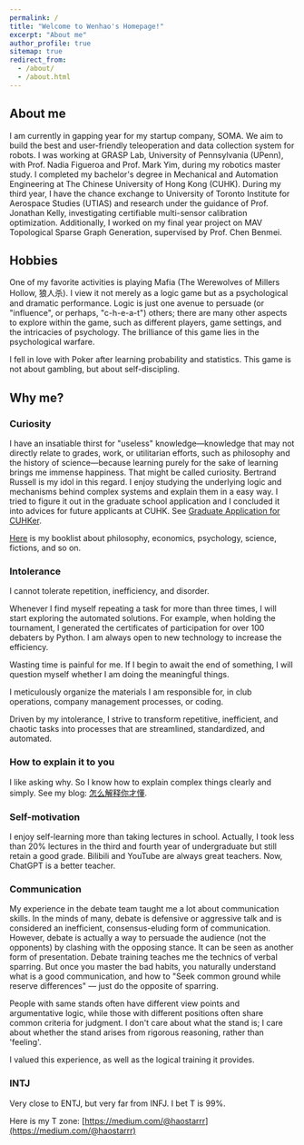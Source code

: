 ```yaml
---
permalink: /
title: "Welcome to Wenhao's Homepage!"
excerpt: "About me"
author_profile: true
sitemap: true
redirect_from:
  - /about/
  - /about.html
---
```


## About me

I am currently in gapping year for my startup company, SOMA. We aim to build the best and user-friendly teleoperation and data collection system for robots. I was working at GRASP Lab, University of Pennsylvania (UPenn), with Prof. Nadia Figueroa and Prof. Mark Yim, during my robotics master study. I completed my bachelor's degree in Mechanical and Automation Engineering at The Chinese University of Hong Kong (CUHK). During my third year, I have the chance exchange to University of Toronto Institute for Aerospace Studies (UTIAS) and research under the guidance of Prof. Jonathan Kelly, investigating certifiable multi-sensor calibration optimization. Additionally, I worked on my final year project on MAV Topological Sparse Graph Generation, supervised by Prof. Chen Benmei.

## Hobbies

One of my favorite activities is playing Mafia (The Werewolves of Millers Hollow, 狼人杀). I view it not merely as a logic game but as a psychological and dramatic performance. Logic is just one avenue to persuade (or "influence", or perhaps, "c-h-e-a-t") others; there are many other aspects to explore within the game, such as different players, game settings, and the intricacies of psychology. The brilliance of this game lies in the psychological warfare.

I fell in love with Poker after learning probability and statistics. This game is not about gambling, but about self-discipling.

## Why me?

### Curiosity

I have an insatiable thirst for "useless" knowledge—knowledge that may not directly relate to grades, work, or utilitarian efforts, such as philosophy and the history of science—because learning purely for the sake of learning brings me immense happiness. That might be called curiosity. Bertrand Russell is my idol in this regard. I enjoy studying the underlying logic and mechanisms behind complex systems and explain them in a easy way. I tried to figure it out in the graduate school application and I concluded it into advices for future applicants at CUHK. See [Graduate Application for CUHKer](https://github.com/Hao-Starrr/Graduate-Application-for-CUHKer).

[Here](https://hao-starrr.github.io/booklist/) is my booklist about philosophy, economics, psychology, science, fictions, and so on.

### Intolerance

I cannot tolerate repetition, inefficiency, and disorder.

Whenever I find myself repeating a task for more than three times, I will start exploring the automated solutions. For example, when holding the tournament, I generated the certificates of participation for over 100 debaters by Python. I am always open to new technology to increase the efficiency.

Wasting time is painful for me. If I begin to await the end of something, I will question myself whether I am doing the meaningful things.

I meticulously organize the materials I am responsible for, in club operations, company management processes, or coding.

Driven by my intolerance, I strive to transform repetitive, inefficient, and chaotic tasks into processes that are streamlined, standardized, and automated.

### How to explain it to you

I like asking why. So I know how to explain complex things clearly and simply. See my blog: [怎么解释你才懂](https://medium.com/@haostarrr/%E6%80%8E%E4%B9%88%E8%A7%A3%E9%87%8A%E4%BD%A0%E6%89%8D%E6%87%82-e937fc93be55).

### Self-motivation

I enjoy self-learning more than taking lectures in school. Actually, I took less than 20% lectures in the third and fourth year of undergraduate but still retain a good grade. Bilibili and YouTube are always great teachers. Now, ChatGPT is a better teacher.

### Communication

My experience in the debate team taught me a lot about communication skills. In the minds of many, debate is defensive or aggressive talk and is considered an inefficient, consensus-eluding form of communication. However, debate is actually a way to persuade the audience (not the opponents) by clashing with the opposing stance. It can be seen as another form of presentation. Debate training teaches me the technics of verbal sparring. But once you master the bad habits, you naturally understand what is a good communication, and how to "Seek common ground while reserve differences" — just do the opposite of sparring.

People with same stands often have different view points and argumentative logic, while those with different positions often share common criteria for judgment. I don't care about what the stand is; I care about whether the stand arises from rigorous reasoning, rather than 'feeling'.

I valued this experience, as well as the logical training it provides.

### INTJ

Very close to ENTJ, but very far from INFJ. I bet T is 99%.

Here is my T zone: [https://medium.com/@haostarrr](https://medium.com/@haostarrr)

<br />
